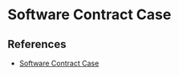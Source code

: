 # Software Contract Case

## References

- [Software Contract Case](https://drive.google.com/file/d/1qX3ADtvyxmBrgi_SCDDhwbGo8zZ3cC-Z/view)
